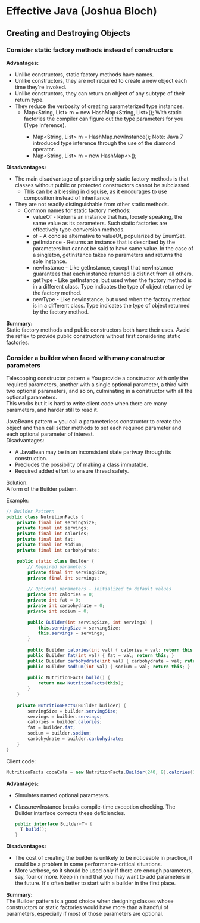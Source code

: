 # Effective Java (Joshua Bloch)

## Creating and Destroying Objects

### Consider static factory methods instead of constructors

**Advantages:**
- Unlike constructors, static factory methods have names.
- Unlike constructors, they are not required to create a new object each time they're invoked.
- Unlike constructors, they can return an object of any subtype of their return type.
- They reduce the verbosity of creating parameterized type instances.
    - Map<String, List<String>> m = new HashMap<String, List<String>>();
        With static factories the compiler can figure out the type parameters for you (Type Inference).
        - Map<String, List<String>> m = HashMap.newInstance();
        Note: Java 7 introduced type inference through the use of the diamond operator.
        - Map<String, List<String>> m = new HashMap<>();

**Disadvantages:**
- The main disadvantage of providing only static factory methods is that classes without public or protected constructors cannot be subclassed.
    - This can be a blessing in disguise, as it encourages to use composition instead of inheritance.
- They are not readily distinguishable from other static methods.
    - Common names for static factory methods:
        - valueOf - Returns an instance that has, loosely speaking, the same value as its parameters. Such static factories are effectively type-conversion methods.
        - of - A concise alternative to valueOf, popularized by EnumSet.
        - getInstance - Returns an instance that is described by the parameters but cannot be said to have same value. In the case of a singleton, getInstance takes no parameters and returns the sole instance.
        - newInstance - Like getInstance, except that newInstance guarantees that each instance returned is distinct from all others.
        - getType - Like getInstance, but used when the factory method is in a different class. Type indicates the type of object returned by the factory method.
        - newType - Like newInstance, but used when the factory method is in a different class. Type indicates the type of object returned by the factory method.
        
**Summary:**  
Static factory methods and public constructors both have their uses. Avoid the reflex to provide public constructors without first considering static factories.
 
### Consider a builder when faced with many constructor parameters

Telescoping constructor pattern = You provide a constructor with only the required parameters, another with a single optional parameter, a third with two optional parameters, and so on, culminating in a constructor with all the optional parameters.  
This works but it is hard to write client code when there are many parameters, and harder still to read it.

JavaBeans pattern = you call a parameterless constructor to create the object and then call setter methods to set each required parameter and each optional parameter of interest.  
Disadvantages:
- A JavaBean may be in an inconsistent state partway through its construction.
- Precludes the possibility of making a class immutable.
- Required added effort to ensure thread safety.

Solution:  
A form of the Builder pattern.

Example:

```java
// Builder Pattern
public class NutritionFacts {
    private final int servingSize;
    private final int servings;
    private final int calories;
    private final int fat;
    private final int sodium;
    private final int carbohydrate;
    
    public static class Builder {
        // Required parameters
        private final int servingSize;
        private final int servings;
        
        // Optional parameters - initialized to default values
        private int calories = 0;
        private int fat = 0;
        private int carbohydrate = 0;
        private int sodium = 0;
        
        public Builder(int servingSize, int servings) {
            this.servingSize = servingSize;
            this.servings = servings;
        }
        
        public Builder calories(int val) { calories = val; return this; }
        public Builder fat(int val) { fat = val; return this; }
        public Builder carbohydrate(int val) { carbohydrate = val; return this; }
        public Builder sodium(int val) { sodium = val; return this; }
        
        public NutritionFacts build() {
            return new NutritionFacts(this);
        }
    }
    
    private NutritionFacts(Builder builder) {
        servingSize = builder.servingSize;
        servings = builder.servings;
        calories = builder.calories;
        fat = builder.fat;
        sodium = builder.sodium;
        carbohydrate = builder.carbohydrate;
    }
}
```

Client code:

```java
NutritionFacts cocaCola = new NutritionFacts.Builder(240, 8).calories(100).sodium(35).carbohydrate(27).build();
```

**Advantages:**
- Simulates named optional parameters.
- Class.newInstance breaks compile-time exception checking. The Builder interface corrects these deficiencies.

  ```java
  public interface Builder<T> {
    T build();
  }
  ```
  
**Disadvantages:**
- The cost of creating the builder is unlikely to be noticeable in practice, it could be a problem in some performance-critical situations.
- More verbose, so it should be used only if there are enough parameters, say, four or more. Keep in mind that you may want to add parameters in the future. It's often better to start with a builder in the first place.

**Summary:**  
The Builder pattern is a good choice when designing classes whose constructors or static factories would have more than a handful of parameters, especially if most of those parameters are optional.
